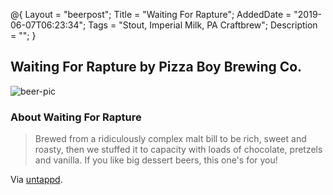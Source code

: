 @{
 Layout = "beerpost";
 Title = "Waiting For Rapture";
 AddedDate = "2019-06-07T06:23:34";
 Tags = "Stout, Imperial Milk, PA Craftbrew";
 Description = "";
 }
 

## Waiting For Rapture by Pizza Boy Brewing Co.

![beer-pic]

### About Waiting For Rapture

> Brewed from a ridiculously complex malt bill to be rich, sweet and roasty, then we stuffed it to capacity with loads of chocolate, pretzels and vanilla. If you like big dessert beers, this one's for you!

Via [untappd][untappd-url].

[untappd-url]: <https://untappd.com//b/pizza-boy-brewing-co-waiting-for-rapture/3126444>
[beer-pic]: https://jasonpowley.com/assets/img/2019-06-07-waiting-for-rapture.jpeg "Waiting For Rapture by Pizza Boy Brewing Co."
